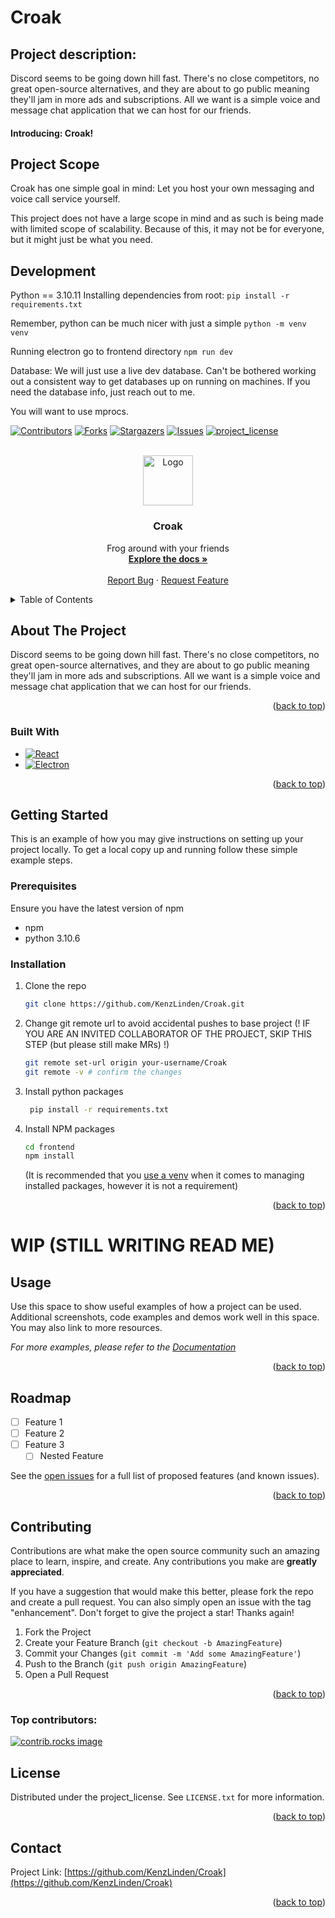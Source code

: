 # Croak

## Project description:

Discord seems to be going down hill fast. There's no close competitors, no great open-source alternatives, and they are about to go public meaning they'll jam in more ads and subscriptions.
All we want is a simple voice and message chat application that we can host for our friends.

#### Introducing: Croak!

## Project Scope

Croak has one simple goal in mind: Let you host your own messaging and voice call service yourself.

This project does not have a large scope in mind and as such is being made with limited scope of scalability. Because of this, it may not be for everyone, but it might just be what you need.

## Development

Python == 3.10.11
Installing dependencies from root:
`pip install -r requirements.txt`

Remember, python can be much nicer with just a simple `python -m venv venv`

Running electron
go to frontend directory
`npm run dev`

Database:
We will just use a live dev database. Can't be bothered working out a consistent way to get databases up on running on machines.
If you need the database info, just reach out to me.

You will want to use mprocs.

<!-- Improved compatibility of back to top link: See: https://github.com/othneildrew/Best-README-Template/pull/73 -->

<a id="readme-top"></a>

<!--
*** Thanks for checking out the Best-README-Template. If you have a suggestion
*** that would make this better, please fork the repo and create a pull request
*** or simply open an issue with the tag "enhancement".
*** Don't forget to give the project a star!
*** Thanks again! Now go create something AMAZING! :D
-->

<!-- PROJECT SHIELDS -->
<!--
*** I'm using markdown "reference style" links for readability.
*** Reference links are enclosed in brackets [ ] instead of parentheses ( ).
*** See the bottom of this document for the declaration of the reference variables
*** for contributors-url, forks-url, etc. This is an optional, concise syntax you may use.
*** https://www.markdownguide.org/basic-syntax/#reference-style-links
-->

[![Contributors][contributors-shield]][contributors-url]
[![Forks][forks-shield]][forks-url]
[![Stargazers][stars-shield]][stars-url]
[![Issues][issues-shield]][issues-url]
[![project_license][license-shield]][license-url]

<!-- PROJECT LOGO -->
<br />
<div align="center">
  <a href="https://github.com/KenzLinden/Croak">
    <img src="images/logo.png" alt="Logo" width="80" height="80">
  </a>

<h3 align="center">Croak</h3>

  <p align="center">
    Frog around with your friends
    <br />
    <a href="https://github.com/KenzLinden/Croak"><strong>Explore the docs »</strong></a>
    <br />
    <br />
    <a href="https://github.com/KenzLinden/Croak/issues/new?labels=bug&template=bug-report---.md">Report Bug</a>
    &middot;
    <a href="https://github.com/KenzLinden/Croak/issues/new?labels=enhancement&template=feature-request---.md">Request Feature</a>
  </p>
</div>

<!-- TABLE OF CONTENTS -->
<details>
  <summary>Table of Contents</summary>
  <ol>
    <li>
      <a href="#about-the-project">About The Project</a>
      <ul>
        <li><a href="#built-with">Built With</a></li>
      </ul>
    </li>
    <li>
      <a href="#getting-started">Getting Started</a>
      <ul>
        <li><a href="#prerequisites">Prerequisites</a></li>
        <li><a href="#installation">Installation</a></li>
      </ul>
    </li>
    <li><a href="#usage">Usage</a></li>
    <li><a href="#roadmap">Roadmap</a></li>
    <li><a href="#contributing">Contributing</a></li>
    <li><a href="#license">License</a></li>
    <li><a href="#contact">Contact</a></li>
  </ol>
</details>

<!-- ABOUT THE PROJECT -->

## About The Project

Discord seems to be going down hill fast. There's no close competitors, no great open-source alternatives, and they are about to go public meaning they'll jam in more ads and subscriptions.
All we want is a simple voice and message chat application that we can host for our friends.

<p align="right">(<a href="#readme-top">back to top</a>)</p>

### Built With

-   [![React][React.js]][React-url]
-   [![Electron]][Electron-url]

<p align="right">(<a href="#readme-top">back to top</a>)</p>

<!-- GETTING STARTED -->

## Getting Started

This is an example of how you may give instructions on setting up your project locally.
To get a local copy up and running follow these simple example steps.

### Prerequisites

Ensure you have the latest version of npm

-   npm
-   python 3.10.6

### Installation

1. Clone the repo
    ```sh
    git clone https://github.com/KenzLinden/Croak.git
    ```


2. Change git remote url to avoid accidental pushes to base project (! IF YOU ARE AN INVITED COLLABORATOR OF THE PROJECT, SKIP THIS STEP (but please still make MRs) !)
    ```sh
    git remote set-url origin your-username/Croak
    git remote -v # confirm the changes
    ```
3. Install python packages
    ```sh
     pip install -r requirements.txt
    ```
4. Install NPM packages
    ```sh
    cd frontend
    npm install
    ```
    (It is recommended that you [use a venv](https://www.freecodecamp.org/news/how-to-setup-virtual-environments-in-python/) when it comes to managing installed packages, however it is not a requirement)

 <p align="right">(<a href="#readme-top">back to top</a>)</p>

<!-- USAGE EXAMPLES -->

# WIP (STILL WRITING READ ME)

## Usage

Use this space to show useful examples of how a project can be used. Additional screenshots, code examples and demos work well in this space. You may also link to more resources.

_For more examples, please refer to the [Documentation](https://example.com)_

<p align="right">(<a href="#readme-top">back to top</a>)</p>

<!-- ROADMAP -->

## Roadmap

-   [ ] Feature 1
-   [ ] Feature 2
-   [ ] Feature 3
    -   [ ] Nested Feature

See the [open issues](https://github.com/KenzLinden/Croak/issues) for a full list of proposed features (and known issues).

<p align="right">(<a href="#readme-top">back to top</a>)</p>

<!-- CONTRIBUTING -->

## Contributing

Contributions are what make the open source community such an amazing place to learn, inspire, and create. Any contributions you make are **greatly appreciated**.

If you have a suggestion that would make this better, please fork the repo and create a pull request. You can also simply open an issue with the tag "enhancement".
Don't forget to give the project a star! Thanks again!

1. Fork the Project
2. Create your Feature Branch (`git checkout -b AmazingFeature`)
3. Commit your Changes (`git commit -m 'Add some AmazingFeature'`)
4. Push to the Branch (`git push origin AmazingFeature`)
5. Open a Pull Request

<p align="right">(<a href="#readme-top">back to top</a>)</p>

### Top contributors:

<a href="https://github.com/KenzLinden/Croak/graphs/contributors">
  <img src="https://contrib.rocks/image?repo=KenzLinden/Croak" alt="contrib.rocks image" />
</a>

<!-- LICENSE -->

## License

Distributed under the project_license. See `LICENSE.txt` for more information.

<p align="right">(<a href="#readme-top">back to top</a>)</p>

<!-- CONTACT -->

## Contact

Project Link: [https://github.com/KenzLinden/Croak](https://github.com/KenzLinden/Croak)

<p align="right">(<a href="#readme-top">back to top</a>)</p>

<!-- MARKDOWN LINKS & IMAGES -->
<!-- https://www.markdownguide.org/basic-syntax/#reference-style-links -->

[contributors-shield]: https://img.shields.io/github/contributors/KenzLinden/Croak.svg?style=for-the-badge
[contributors-url]: https://github.com/KenzLinden/Croak/graphs/contributors
[forks-shield]: https://img.shields.io/github/forks/KenzLinden/Croak.svg?style=for-the-badge
[forks-url]: https://github.com/KenzLinden/Croak/network/members
[stars-shield]: https://img.shields.io/github/stars/KenzLinden/Croak.svg?style=for-the-badge
[stars-url]: https://github.com/KenzLinden/Croak/stargazers
[issues-shield]: https://img.shields.io/github/issues/KenzLinden/Croak.svg?style=for-the-badge
[issues-url]: https://github.com/KenzLinden/Croak/issues
[license-shield]: https://img.shields.io/github/license/KenzLinden/Croak.svg?style=for-the-badge
[license-url]: https://github.com/KenzLinden/Croak/blob/master/LICENSE.txt
[product-screenshot]: images/screenshot.png
[Next.js]: https://img.shields.io/badge/next.js-000000?style=for-the-badge&logo=nextdotjs&logoColor=white
[Next-url]: https://nextjs.org/
[React.js]: https://img.shields.io/badge/React-20232A?style=for-the-badge&logo=react&logoColor=61DAFB
[React-url]: https://reactjs.org/
[Electron-url]: https://www.electronjs.org/
[Electron]: https://img.shields.io/badge/-electron-425e7a?style=for-the-badge&logo=electron&logoColor=61DBFB
[Vue.js]: https://img.shields.io/badge/Vue.js-35495E?style=for-the-badge&logo=vuedotjs&logoColor=4FC08D
[Vue-url]: https://vuejs.org/
[Angular.io]: https://img.shields.io/badge/Angular-DD0031?style=for-the-badge&logo=angular&logoColor=white
[Angular-url]: https://angular.io/
[Svelte.dev]: https://img.shields.io/badge/Svelte-4A4A55?style=for-the-badge&logo=svelte&logoColor=FF3E00
[Svelte-url]: https://svelte.dev/
[Laravel.com]: https://img.shields.io/badge/Laravel-FF2D20?style=for-the-badge&logo=laravel&logoColor=white
[Laravel-url]: https://laravel.com
[Bootstrap.com]: https://img.shields.io/badge/Bootstrap-563D7C?style=for-the-badge&logo=bootstrap&logoColor=white
[Bootstrap-url]: https://getbootstrap.com
[JQuery.com]: https://img.shields.io/badge/jQuery-0769AD?style=for-the-badge&logo=jquery&logoColor=white
[JQuery-url]: https://jquery.com
